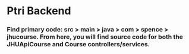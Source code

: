 # Ptri Backend

### Find primary code: src > main > java > com > spence > jhucourse. From here, you will find source code for both the JHUApiCourse and Course controllers/services.
